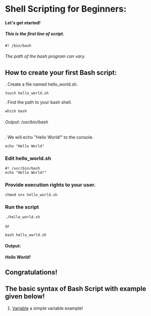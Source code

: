# Shell Scripting for Beginners:

#### Let's get started!

##### This is the first line of script.

```
#! /bin/bash
```

###### The path of the bash program can vary.

## How to create your first Bash script:

. Create a file named hello_world.sh.

```
touch hello_world.sh
```

. Find the path to your bash shell.

```
which bash
```

###### Output: /usr/bin/bash

. We will echo "Hello World!" to the console.

```
echo "Hello World"
```

### Edit hello_world.sh

```
#! /usr/bin/bash
echo "Hello World!"
```

### Provide execution rights to your user.

```
chmod u+x hello_world.sh
```

### Run the script

```
./hello_world.sh
```

or

```
bash hello_world.sh
```

#### Output:

##### Hello World!

## Congratulations!

## The basic syntax of Bash Script with example given below!

1. [Variable](./variable/) a simple variable example!

